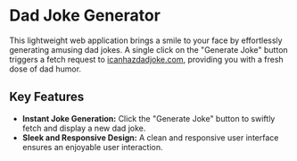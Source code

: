 # Dad Joke Generator

This lightweight web application brings a smile to your face by effortlessly generating amusing dad jokes. A single click on the "Generate Joke" button triggers a fetch request to [icanhazdadjoke.com](https://icanhazdadjoke.com/), providing you with a fresh dose of dad humor.

## Key Features

- **Instant Joke Generation:** Click the "Generate Joke" button to swiftly fetch and display a new dad joke.
- **Sleek and Responsive Design:** A clean and responsive user interface ensures an enjoyable user interaction.
